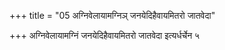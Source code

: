 +++
title = "05 अग्निवेलायामग्निञ् जनयेदिहैवायमितरो जातवेदा"

+++
अग्निवेलायामग्निं जनयेदिहैवायमितरो जातवेदा इत्यर्धर्चेन ५